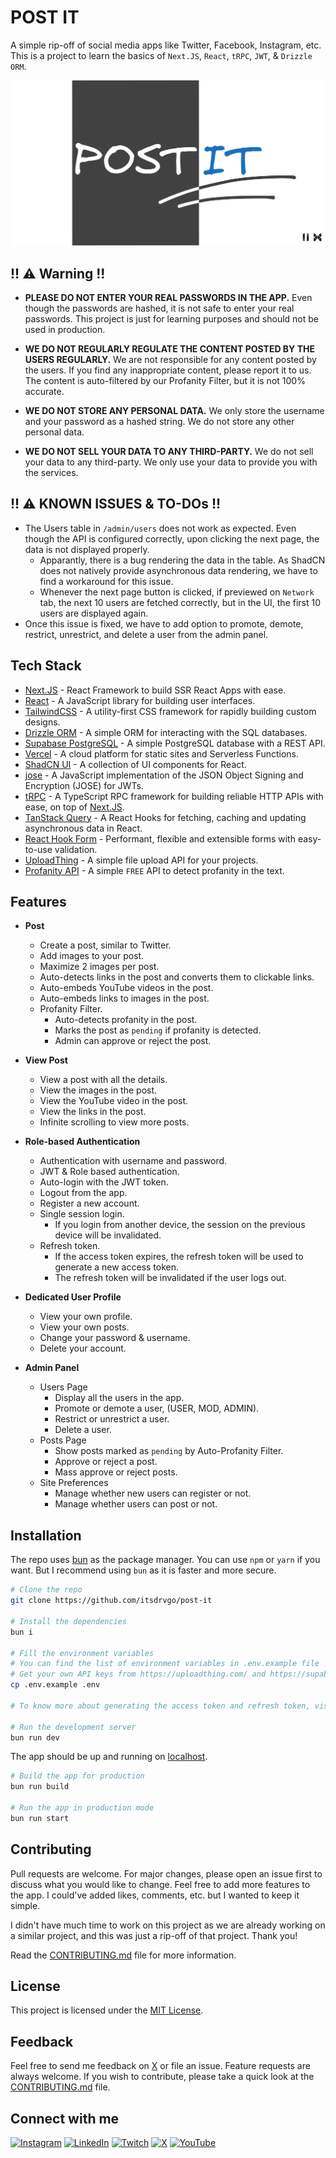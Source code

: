 # **POST IT**

A simple rip-off of social media apps like Twitter, Facebook, Instagram, etc. This is a project to learn the basics of `Next.JS`, `React`, `tRPC`, `JWT`, & `Drizzle ORM`.

![og](public/og.webp)

## !! ⚠ Warning !!

-   **PLEASE DO NOT ENTER YOUR REAL PASSWORDS IN THE APP.** Even though the passwords are hashed, it is not safe to enter your real passwords. This project is just for learning purposes and should not be used in production.

-   **WE DO NOT REGULARLY REGULATE THE CONTENT POSTED BY THE USERS REGULARLY.** We are not responsible for any content posted by the users. If you find any inappropriate content, please report it to us. The content is auto-filtered by our Profanity Filter, but it is not 100% accurate.

-   **WE DO NOT STORE ANY PERSONAL DATA.** We only store the username and your password as a hashed string. We do not store any other personal data.

-   **WE DO NOT SELL YOUR DATA TO ANY THIRD-PARTY.** We do not sell your data to any third-party. We only use your data to provide you with the services.

## !! ⚠ KNOWN ISSUES & TO-DOs !!

-   The Users table in `/admin/users` does not work as expected. Even though the API is configured correctly, upon clicking the next page, the data is not displayed properly.
    -   Apparantly, there is a bug rendering the data in the table. As ShadCN does not natively provide asynchronous data rendering, we have to find a workaround for this issue.
    -   Whenever the next page button is clicked, if previewed on `Network` tab, the next 10 users are fetched correctly, but in the UI, the first 10 users are displayed again.
-   Once this issue is fixed, we have to add option to promote, demote, restrict, unrestrict, and delete a user from the admin panel.

## Tech Stack

-   [Next.JS](https://nextjs.org/) - React Framework to build SSR React Apps with ease.
-   [React](https://reactjs.org/) - A JavaScript library for building user interfaces.
-   [TailwindCSS](https://tailwindcss.com/) - A utility-first CSS framework for rapidly building custom designs.
-   [Drizzle ORM](https://orm.drizzle.team/) - A simple ORM for interacting with the SQL databases.
-   [Supabase PostgreSQL](https://supabase.com/) - A simple PostgreSQL database with a REST API.
-   [Vercel](https://vercel.com/) - A cloud platform for static sites and Serverless Functions.
-   [ShadCN UI](https://ui.shadcn.com/) - A collection of UI components for React.
-   [jose](https://github.com/panva/jose) - A JavaScript implementation of the JSON Object Signing and Encryption (JOSE) for JWTs.
-   [tRPC](https://trpc.io/) - A TypeScript RPC framework for building reliable HTTP APIs with ease, on top of [Next.JS](https://nextjs.org/).
-   [TanStack Query](https://tanstack.com/query/latest/) - A React Hooks for fetching, caching and updating asynchronous data in React.
-   [React Hook Form](https://react-hook-form.com/) - Performant, flexible and extensible forms with easy-to-use validation.
-   [UploadThing](https://uploadthing.com/) - A simple file upload API for your projects.
-   [Profanity API](https://profanity.dev/) - A simple `FREE` API to detect profanity in the text.

## Features

-   **Post**

    -   Create a post, similar to Twitter.
    -   Add images to your post.
    -   Maximize 2 images per post.
    -   Auto-detects links in the post and converts them to clickable links.
    -   Auto-embeds YouTube videos in the post.
    -   Auto-embeds links to images in the post.
    -   Profanity Filter.
        -   Auto-detects profanity in the post.
        -   Marks the post as `pending` if profanity is detected.
        -   Admin can approve or reject the post.

-   **View Post**

    -   View a post with all the details.
    -   View the images in the post.
    -   View the YouTube video in the post.
    -   View the links in the post.
    -   Infinite scrolling to view more posts.

-   **Role-based Authentication**

    -   Authentication with username and password.
    -   JWT & Role based authentication.
    -   Auto-login with the JWT token.
    -   Logout from the app.
    -   Register a new account.
    -   Single session login.
        -   If you login from another device, the session on the previous device will be invalidated.
    -   Refresh token.
        -   If the access token expires, the refresh token will be used to generate a new access token.
        -   The refresh token will be invalidated if the user logs out.

-   **Dedicated User Profile**

    -   View your own profile.
    -   View your own posts.
    -   Change your password & username.
    -   Delete your account.

-   **Admin Panel**
    -   Users Page
        -   Display all the users in the app.
        -   Promote or demote a user, (USER, MOD, ADMIN).
        -   Restrict or unrestrict a user.
        -   Delete a user.
    -   Posts Page
        -   Show posts marked as `pending` by Auto-Profanity Filter.
        -   Approve or reject a post.
        -   Mass approve or reject posts.
    -   Site Preferences
        -   Manage whether new users can register or not.
        -   Manage whether users can post or not.

## Installation

The repo uses [bun](https://bun.sh/) as the package manager. You can use `npm` or `yarn` if you want. But I recommend using `bun` as it is faster and more secure.

```bash
# Clone the repo
git clone https://github.com/itsdrvgo/post-it

# Install the dependencies
bun i

# Fill the environment variables
# You can find the list of environment variables in .env.example file
# Get your own API keys from https://uploadthing.com/ and https://supabase.com/
cp .env.example .env

# To know more about generating the access token and refresh token, visit https://github.com/itsdrvgo/nextjs-jwt-auth-example

# Run the development server
bun run dev
```

The app should be up and running on [localhost](http://localhost:3000).

```bash
# Build the app for production
bun run build

# Run the app in production mode
bun run start
```

## Contributing

Pull requests are welcome. For major changes, please open an issue first to discuss what you would like to change. Feel free to add more features to the app. I could've added likes, comments, etc. but I wanted to keep it simple.

I didn't have much time to work on this project as we are already working on a similar project, and this was just a rip-off of that project. Thank you!

Read the [CONTRIBUTING.md](CONTRIBUTING.md) file for more information.

## License

This project is licensed under the [MIT License](LICENSE).

## Feedback

Feel free to send me feedback on [X](https://x.com/itsdrvgo) or file an issue. Feature requests are always welcome. If you wish to contribute, please take a quick look at the [CONTRIBUTING.md](CONTRIBUTING.md) file.

## Connect with me

[![Instagram](https://img.shields.io/badge/Instagram-%23E4405F.svg?logo=Instagram&logoColor=white)](https://instagram.com/itsdrvgo)
[![LinkedIn](https://img.shields.io/badge/LinkedIn-%230077B5.svg?logo=linkedin&logoColor=white)](https://linkedin.com/in/itsdrvgo)
[![Twitch](https://img.shields.io/badge/Twitch-%239146FF.svg?logo=Twitch&logoColor=white)](https://twitch.tv/itsdrvgo)
[![X](https://img.shields.io/badge/X-%23000000.svg?logo=X&logoColor=white)](https://x.com/itsdrvgo)
[![YouTube](https://img.shields.io/badge/YouTube-%23FF0000.svg?logo=YouTube&logoColor=white)](https://youtube.com/@itsdrvgodev)
